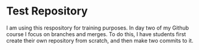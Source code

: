 # Test Repository 

I am using this respository for training purposes. In day two of my Github course I focus on branches and merges. To do this, I have students first create their own repository from scratch, and then make two commits to it.
